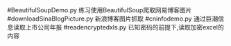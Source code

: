 #BeautifulSoupDemo.py
练习使用BeautifulSoup爬取网易博客图片
#downloadSinaBlogPicture.py
新浪博客图片抓取
#cninfodemo.py
通过巨潮信息读取上市公司年报
#readencryptedxls.py
已知密码的前提下,读取加密excel的内容
